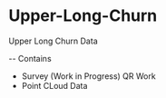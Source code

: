 # Upper-Long-Churn
Upper Long Churn Data 

-- Contains
- Survey (Work in Progress) QR Work
- Point CLoud Data
